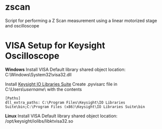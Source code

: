 # zscan
Script for performing a Z Scan measurement using a linear motorized stage and oscilloscope

# VISA Setup for Keysight Oscilloscope
**Windows**
Install VISA
Default library shared object location: C:\\Windows\\System32\\visa32.dll

Install [Keysight IO Libraries Suite](https://www.keysight.com/us/en/lib/software-detail/computer-software/io-libraries-suite-downloads-2175637.html)
Create .pyvisarc file in C:\\Users\\*username*\\ with the contents
```
[Paths]
dll_extra_paths: C:\Program Files\Keysight\IO Libraries Suite\bin;C:\Program Files (x86)\Keysight\IO Libraries Suite\bin
```

**Linux**
Install VISA
Default library shared object location: /opt/keysight/iolibs/libktvisa32.so
